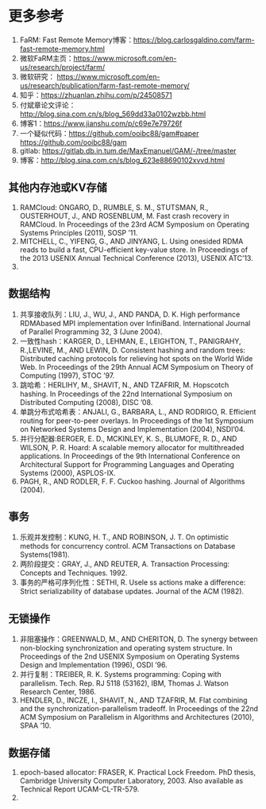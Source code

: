 # 更多参考

1. FaRM: Fast Remote Memory博客：https://blog.carlosgaldino.com/farm-fast-remote-memory.html
2. 微软FaRM主页：https://www.microsoft.com/en-us/research/project/farm/
3. 微软研究： https://www.microsoft.com/en-us/research/publication/farm-fast-remote-memory/
4. 知乎：https://zhuanlan.zhihu.com/p/24508571
5. 付斌章论文评论：http://blog.sina.com.cn/s/blog_569dd33a0102wzbb.html
6. 博客1：https://www.jianshu.com/p/c69e7e79726f
7. 一个疑似代码：https://github.com/ooibc88/gam#paper    <https://github.com/ooibc88/gam>
8. gitlab: <https://gitlab.db.in.tum.de/MaxEmanuel/GAM/-/tree/master>
9. 博客：http://blog.sina.com.cn/s/blog_623e88690102xvvd.html


## 其他内存池或KV存储

1. RAMCloud: ONGARO, D., RUMBLE, S. M., STUTSMAN, R., OUSTERHOUT, J., AND ROSENBLUM, M. Fast crash recovery in RAMCloud. In Proceedings of the 23rd ACM Symposium on Operating Systems Principles (2011), SOSP ’11.
2. MITCHELL, C., YIFENG, G., AND JINYANG, L. Using onesided RDMA reads to build a fast, CPU-efficient key-value store. In Proceedings of the 2013 USENIX Annual Technical Conference (2013), USENIX ATC’13.
3. 

## 数据结构

1. 共享接收队列：LIU, J., WU, J., AND PANDA, D. K. High performance RDMAbased MPI implementation over InfiniBand. International Journal of Parallel Programming 32, 3 (June 2004).
2. 一致性hash：KARGER, D., LEHMAN, E., LEIGHTON, T., PANIGRAHY, R.,LEVINE, M., AND LEWIN, D. Consistent hashing and random trees: Distributed caching protocols for relieving hot spots on the World Wide Web. In Proceedings of the 29th Annual ACM Symposium on Theory of Computing (1997), STOC ’97.
3. 跳哈希：HERLIHY, M., SHAVIT, N., AND TZAFRIR, M. Hopscotch hashing. In Proceedings of the 22nd International Symposium on Distributed Computing (2008), DISC ’08.
4. 单跳分布式哈希表：ANJALI, G., BARBARA, L., AND RODRIGO, R. Efficient routing for peer-to-peer overlays. In Proceedings of the 1st Symposium on Networked Systems Design and Implementation (2004), NSDI’04.
5. 并行分配器:BERGER, E. D., MCKINLEY, K. S., BLUMOFE, R. D., AND WILSON, P. R. Hoard: A scalable memory allocator for multithreaded applications. In Proceedings of the 9th International Conference on Architectural Support for Programming Languages and Operating Systems (2000), ASPLOS-IX.
6. PAGH, R., AND RODLER, F. F. Cuckoo hashing. Journal of Algorithms (2004).

## 事务

1. 乐观并发控制：KUNG, H. T., AND ROBINSON, J. T. On optimistic methods for concurrency control. ACM Transactions on Database Systems(1981).
2. 两阶段提交：GRAY, J., AND REUTER, A. Transaction Processing: Concepts and Techniques. 1992.
3. 事务的严格可序列化性：SETHI, R. Usele   ss actions make a difference: Strict serializability of database updates. Journal of the ACM (1982).


## 无锁操作

1. 非阻塞操作：GREENWALD, M., AND CHERITON, D. The synergy between non-blocking synchronization and operating system structure. In Proceedings of the 2nd USENIX Symposium on Operating Systems Design and Implementation (1996), OSDI ’96.
2. 并行复制：TREIBER, R. K. Systems programming: Coping with parallelism. Tech. Rep. RJ 5118 (53162), IBM, Thomas J. Watson Research Center, 1986.
3. HENDLER, D., INCZE, I., SHAVIT, N., AND TZAFRIR, M. Flat
combining and the synchronization-parallelism tradeoff. In Proceedings of the 22nd ACM Symposium on Parallelism in Algorithms and Architectures (2010), SPAA ’10.

## 数据存储

1. epoch-based allocator: FRASER, K. Practical Lock Freedom. PhD thesis, Cambridge University Computer Laboratory, 2003. Also available as Technical Report UCAM-CL-TR-579.
2. 